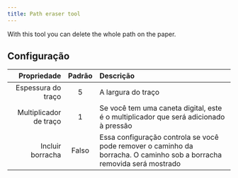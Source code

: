 ```yaml
---
title: Path eraser tool
---
```


With this tool you can delete the whole path on the paper.

## Configuração

|            Propriedade | Padrão | Descrição                                                                                                                              |
| ---------------------: | :----: | :------------------------------------------------------------------------------------------------------------------------------------- |
|     Espessura do traço |    5   | A largura do traço                                                                                                                     |
| Multiplicador de traço |    1   | Se você tem uma caneta digital, este é o multiplicador que será adicionado à pressão                                                   |
|       Incluir borracha |  Falso | Essa configuração controla se você pode remover o caminho da borracha. O caminho sob a borracha removida será mostrado |

